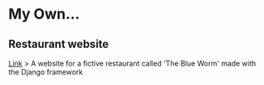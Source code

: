 # My Own...

## Restaurant website
[Link](https://github.com/Fungichi/DBW-django) > A website for a fictive restaurant called 'The Blue Worm' made with the Django framework
